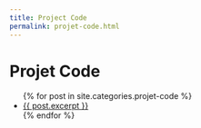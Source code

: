 ```yaml
---
title: Project Code
permalink: projet-code.html
---
```


# Projet Code

<ul>
  {% for post in site.categories.projet-code %}
    <li>
      <a href="{{ post.url }}">{{ post.excerpt }}</a>
    </li>
  {% endfor %}
</ul>
